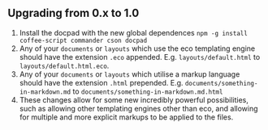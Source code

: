 ## Upgrading from 0.x to 1.0

1. Install the docpad with the new global dependences `npm -g install coffee-script commander cson docpad`
2. Any of your `documents` or `layouts` which use the eco templating engine should have the extension `.eco` appended. E.g. `layouts/default.html` to `layouts/default.html.eco`.
3. Any of your `documents` or `layouts` which utilise a markup language should have the extension `.html` prepended. E.g. `documents/something-in-markdown.md` to `documents/something-in-markdown.md.html`
4. These changes allow for some new incredibly powerful possibilities, such as allowing other templating engines other than eco, and allowing for multiple and more explicit markups to be applied to the files.